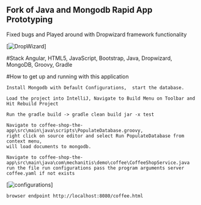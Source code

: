 ## Fork of Java and Mongodb Rapid App Prototyping  
  
 Fixed bugs and Played around with Dropwizard framework functionality 
  
[![DropWizard](http://techbus.safaribooksonline.com/static/201711-8221-techbus/images/9780134070872/9780134070872_s.jpg)]

#Stack 
Angular, HTML5, JavaScript, Bootstrap,  Java, Dropwizard, MongoDB, Groovy, Gradle

#How to get up and running with this application

	Install Mongodb with Default Configurations,  start the database.
 
	Load the project into IntelliJ, Navigate to Build Menu on Toolbar and Hit Rebuild Project  

	Run the gradle build -> gradle clean build jar -x test  

	Navigate to coffee-shop-the-app\src\main\java\scripts\PopulateDatabase.groovy, 
    right click on source editor and select Run PopulateDatabase from context menu, 
    will load documents to mongodb.  

	Navigate to coffee-shop-the-app\src\main\java\com\mechanitis\demo\coffee\CoffeeShopService.java 
    run the file run configurations pass the program arguments server coffee.yaml if not exists 

[![configurations](https://image.prntscr.com/image/EnfL52o9TxWtCP7c8kR4sA.png)]

	browser endpoint http://localhost:8080/coffee.html


  
